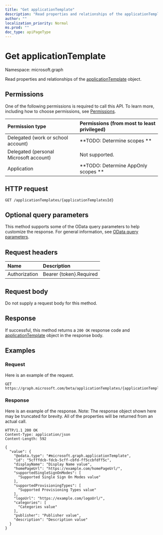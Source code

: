 ```yaml
---
title: "Get applicationTemplate"
description: "Read properties and relationships of the applicationTemplate object."
author: ""
localization_priority: Normal
ms.prod: ""
doc_type: apiPageType
---
```


# Get applicationTemplate

Namespace: microsoft.graph

Read properties and relationships of the [applicationTemplate](../resources/applicationtemplate.md) object.

## Permissions
One of the following permissions is required to call this API. To learn more, including how to choose permissions, see [Permissions](/concepts/permissions-reference.md).

|Permission type|Permissions (from most to least privileged)|
|:---|:---|
|Delegated (work or school account)|**TODO: Determine scopes **|
|Delegated (personal Microsoft account)|Not supported.|
|Application|**TODO: Determine AppOnly scopes **|

## HTTP request
<!-- {
  "blockType": "ignored"
}
-->
``` http
GET /applicationTemplates/{applicationTemplatesId}
```

## Optional query parameters
This method supports some of the OData query parameters to help customize the response. For general information, see [OData query parameters](/graph/query-parameters).

## Request headers
|Name|Description|
|:---|:---|
|Authorization|Bearer {token}.Required|

## Request body
Do not supply a request body for this method.

## Response
If successful, this method returns a `200 OK` response code and [applicationTemplate](../resources/applicationtemplate.md) object in the response body.

## Examples

### Request
Here is an example of the request.
<!-- {
  "blockType": "request",
  "name": "get_applicationtemplate"
}
-->
``` http
GET https://graph.microsoft.com/beta/applicationTemplates/{applicationTemplatesId}
```

### Response
Here is an example of the response. Note: The response object shown here may be truncated for brevity. All of the properties will be returned from an actual call.
<!-- {
  "blockType": "response",
  "truncated": true,
  "@odata.type": "microsoft.graph.applicationTemplate"
}
-->
``` http
HTTP/1.1 200 OK
Content-Type: application/json
Content-Length: 592

{
  "value": {
    "@odata.type": "#microsoft.graph.applicationTemplate",
    "id": "5cfffdcb-fdcb-5cff-cbfd-ff5ccbfdff5c",
    "displayName": "Display Name value",
    "homePageUrl": "https://example.com/homePageUrl/",
    "supportedSingleSignOnModes": [
      "Supported Single Sign On Modes value"
    ],
    "supportedProvisioningTypes": [
      "Supported Provisioning Types value"
    ],
    "logoUrl": "https://example.com/logoUrl/",
    "categories": [
      "Categories value"
    ],
    "publisher": "Publisher value",
    "description": "Description value"
  }
}
```


